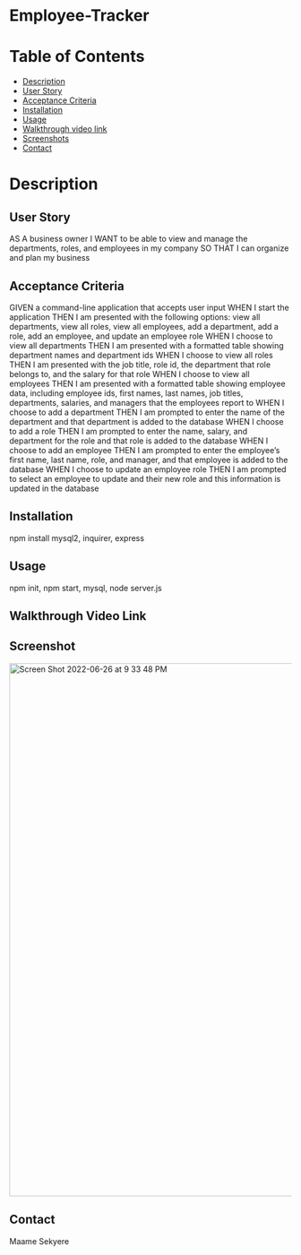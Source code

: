 # Employee-Tracker

# Table of Contents

- [Description](https://github.com/MaameSekyere/employee-tracker#Description)
- [User Story](https://github.com/MaameSekyere/employee-tracker#user-story)
- [Acceptance Criteria](https://github.com/MaameSekyere/employee-tracker#acceptance-criteria)
- [Installation](https://github.com/MaameSekyere/employee-tracker#installation)
- [Usage](https://github.com/MaameSekyere/employee-tracker#usage)
- [Walkthrough video link](https://github.com/MaameSekyere/employee-tracker#walkthrough-video-link)
- [Screenshots](https://github.com/MaameSekyere/employee-tracker#screenshots)
- [Contact](https://github.com/MaameSekyere/employee-tracker#contact)

# Description

## User Story

AS A business owner I WANT to be able to view and manage the departments, roles, and employees in my company SO THAT I can organize and plan my business

## Acceptance Criteria

GIVEN a command-line application that accepts user input
WHEN I start the application
THEN I am presented with the following options: view all departments, view all roles, view all employees, add a department, add a role, add an employee, and update an employee role
WHEN I choose to view all departments
THEN I am presented with a formatted table showing department names and department ids
WHEN I choose to view all roles
THEN I am presented with the job title, role id, the department that role belongs to, and the salary for that role
WHEN I choose to view all employees
THEN I am presented with a formatted table showing employee data, including employee ids, first names, last names, job titles, departments, salaries, and managers that the employees report to
WHEN I choose to add a department
THEN I am prompted to enter the name of the department and that department is added to the database
WHEN I choose to add a role
THEN I am prompted to enter the name, salary, and department for the role and that role is added to the database
WHEN I choose to add an employee
THEN I am prompted to enter the employee’s first name, last name, role, and manager, and that employee is added to the database
WHEN I choose to update an employee role
THEN I am prompted to select an employee to update and their new role and this information is updated in the database

## Installation

npm install mysql2, inquirer, express

## Usage

npm init, npm start, mysql, node server.js

## Walkthrough Video Link

## Screenshot
<img width="952" alt="Screen Shot 2022-06-26 at 9 33 48 PM" src="https://user-images.githubusercontent.com/94888460/175845676-97ca2f65-933e-4fb5-8c9b-ad27bc3ef5de.png">

## Contact

Maame Sekyere
